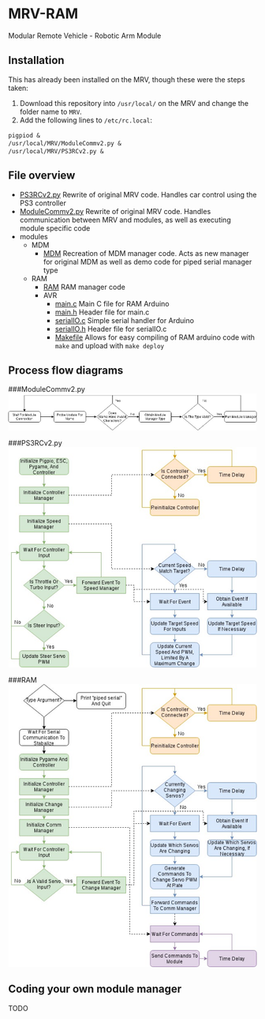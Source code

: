# MRV-RAM
Modular Remote Vehicle - Robotic Arm Module

## Installation
This has already been installed on the MRV, though these were the steps taken:
1. Download this repository into `/usr/local/` on the MRV and change the folder name to `MRV`.
2. Add the following lines to `/etc/rc.local`:
```
pigpiod &
/usr/local/MRV/ModuleCommv2.py &
/usr/local/MRV/PS3RCv2.py &
```

## File overview
- [PS3RCv2.py](PS3RCv2.py) Rewrite of original MRV code. Handles car control using the PS3 controller
- [ModuleCommv2.py](ModuleCommv2.py) Rewrite of original MRV code. Handles communication between MRV and modules, as well as executing module specific code
- modules
  - MDM
    - [MDM](modules/MDM/MDM) Recreation of MDM manager code. Acts as new manager for original MDM as well as demo code for piped serial manager type
  - RAM
    - [RAM](modules/RAM/RAM) RAM manager code
    - AVR
      - [main.c](modules/RAM/AVR/main.c) Main C file for RAM Arduino
      - [main.h](modules/RAM/AVR/main.h) Header file for main.c
      - [serialIO.c](modules/RAM/AVR/serialIO.c) Simple serial handler for Arduino
      - [serialIO.h](modules/RAM/AVR/serialIO.h) Header file for serialIO.c
      - [Makefile](modules/RAM/AVR/Makefile) Allows for easy compiling of RAM arduino code with `make` and upload with `make deploy`

## Process flow diagrams
###ModuleCommv2.py
![ModuleCommv2.py](flowcharts/ModuleCommv2.jpg)

###PS3RCv2.py
![PS3RCv2.py](flowcharts/PS3RCv2.jpg)

###RAM
![RAM](flowcharts/RAMManager.jpg)

## Coding your own module manager
TODO
